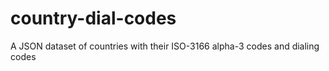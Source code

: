 # country-dial-codes
A JSON dataset of countries with their ISO-3166 alpha-3 codes and dialing codes
